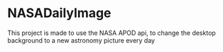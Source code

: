 # NASADailyImage

This project is made to use the NASA APOD api, to change the desktop background to a new astronomy picture every day
